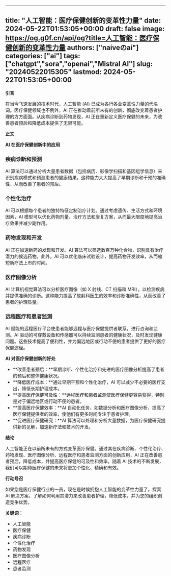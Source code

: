 
---
title: "人工智能：医疗保健创新的变革性力量"
date: 2024-05-22T01:53:05+00:00
draft: false
image: https://og.g0f.cn/api/og?title=人工智能：医疗保健创新的变革性力量
authors: ["naiveのai"]
categories: ["ai"]
tags: ["chatgpt","sora","openai","Mistral AI"]
slug: "20240522015305"
lastmod: 2024-05-22T01:53:05+00:00
---
**引言**

在当今飞速发展的技术时代，人工智能 (AI) 已成为各行各业变革性力量的代名词。医疗保健领域也不例外，AI 正在推动着前所未有的创新，彻底改变着患者护理的方方面面。从疾病诊断到药物发现，AI 正在重新定义医疗保健的未来，为改善患者预后和降低成本提供了无限可能。

**正文**

**AI 在医疗保健创新中的应用**

### 疾病诊断和预测

AI 算法可以通过分析大量患者数据（包括病历、影像学扫描和基因组学信息）来识别疾病模式和预测患者的健康结果。这种能力大大提高了早期诊断和干预的准确性，从而改善了患者的预后。

### 个性化治疗

AI 可以根据每个患者的独特特征定制治疗计划。通过考虑遗传、生活方式和环境因素，AI 模型可以优化药物剂量、治疗方法和康复方案，从而最大限度地提高治疗效果并减少副作用。

### 药物发现和开发

AI 正在加速新药的发现和开发。AI 算法可以筛选数百万种化合物，识别具有治疗潜力的候选药物。此外，AI 可以优化临床试验设计，提高药物开发效率，从而缩短新疗法上市的时间。

### 医疗图像分析

AI 计算机视觉算法可以分析医疗图像（如 X 射线、CT 扫描和 MRI），以检测疾病并提供准确的诊断。这种能力提高了放射科医生的效率和诊断准确性，从而改善了患者的护理质量。

### 远程医疗和患者监测

AI 赋能的远程医疗平台使患者能够远程与医疗保健提供者联系，进行咨询和监测。AI 驱动的可穿戴设备和传感器可以持续监测患者的健康状况，及时发现健康问题。这些技术提高了便利性，并为偏远地区或行动不便的患者提供了更好的医疗保健途径。

**AI 对医疗保健创新的好处**

* **改善患者预后：**早期诊断、个性化治疗和先进的医疗图像分析提高了患者的预后和整体健康状况。
* **降低医疗成本：**通过早期干预和个性化治疗，AI 可以减少不必要的医疗支出，降低长期护理成本。
* **提高医疗保健可及性：**远程医疗和患者监测使医疗保健更容易获得，特别是对于偏远地区或行动不便的患者。
* **提高医疗保健效率：**AI 自动化任务，如数据分析和医疗图像分析，提高了医疗保健提供者的效率，使他们有更多时间专注于患者护理。
* **促进医疗保健研究：**AI 算法可以处理和分析大量数据，为医疗保健研究提供新的见解，加速新疗法和技术的开发。

**结论**

人工智能正在以前所未有的方式变革医疗保健。通过其在疾病诊断、个性化治疗、药物发现、医疗图像分析、远程医疗和患者监测方面的创新应用，AI 正在改善患者预后，降低成本，并提高医疗保健的可及性和效率。随着 AI 技术的不断发展，我们可以期待医疗保健的未来将更加个性化、精确和有效。

**行动号召**

如果您是医疗保健行业的一员，现在是时候拥抱人工智能的变革性力量了。探索 AI 解决方案，了解如何利用其潜力来改善患者护理，降低成本，并为您的组织创造竞争优势。

**关键词：**

* 人工智能
* 医疗保健
* 疾病诊断
* 个性化治疗
* 药物发现
* 医疗图像分析
* 远程医疗
* 患者监测